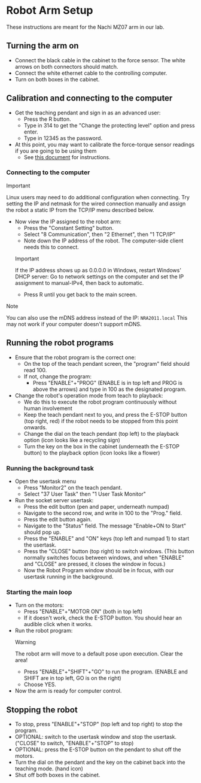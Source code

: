 # Robot Arm Setup
These instructions are meant for the Nachi MZ07 arm in our lab.

## Turning the arm on
* Connect the black cable in the cabinet to the force sensor. The white arrows on both connectors should match.
* Connect the white ethernet cable to the controlling computer.
* Turn on both boxes in the cabinet.

## Calibration and connecting to the computer
* Get the teaching pendant and sign in as an advanced user:
	* Press the R button.
	* Type in 314 to get the "Change the protecting level" option and press enter.
	* Type in 12345 as the password.
* At this point, you may want to calibrate the force-torque sensor readings if you are going to be using them
	* See [this document](force_calibration.md) for instructions.
### Connecting to the computer
> [!IMPORTANT]
> Linux users may need to do additional configuration when connecting.
> Try setting the IP and netmask for the wired connection manually and assign the robot a static IP from the TCP/IP menu described below.

* Now view the IP assigned to the robot arm:
	* Press the "Constant Setting" button.
	* Select "8 Communication", then "2 Ethernet", then "1 TCP/IP"
	* Note down the IP address of the robot. The computer-side client needs this to connect.
	> [!IMPORTANT]
	> If the IP address shows up as 0.0.0.0 in Windows, restart Windows' DHCP server: Go to network settings on the computer and set the IP assignment to manual-IPv4, then back to automatic.
	* Press R until you get back to the main screen.
	
> [!NOTE]
> You can also use the mDNS address instead of the IP: `NRA2011.local`
> This may not work if your computer doesn't support mDNS.

## Running the robot programs
* Ensure that the robot program is the correct one:
	* On the top of the teach pendant screen, the "program" field should read 100.
	* If not, change the program:
		* Press "ENABLE"+"PROG" (ENABLE is in top left and PROG is above the arrows) and type in 100 as the designated program.
* Change the robot's operation mode from teach to playback:
	* We do this to execute the robot program continuously without human involvement
	* Keep the teach pendant next to you, and press the E-STOP button (top right, red) if the robot needs to be stopped from this point onwards.
	* Change the dial on the teach pendant (top left) to the playback option (icon looks like a recycling sign)
	* Turn the key on the box in the cabinet (underneath the E-STOP button) to the playback option (icon looks like a flower)
### Running the background task
* Open the usertask menu
	* Press "Monitor2" on the teach pendant.
	* Select "37 User Task" then "1 User Task Monitor"
* Run the socket server usertask:
	* Press the edit button (pen and paper, underneath numpad)
	* Navigate to the second row, and write in 100 to the "Prog." field.
	* Press the edit button again.
	* Navigate to the "Status" field. The message "Enable+ON to Start" should pop up.
	* Press the "ENABLE" and "ON" keys (top left and numpad 1) to start the usertask.
	* Press the "CLOSE" button (top right) to switch windows. (This button normally
	switches focus between windows, and when "ENABLE" and "CLOSE" are pressed, it closes
	the window in focus.)
	* Now the Robot Program window should be in focus, with our usertask running in the background.
### Starting the main loop
* Turn on the motors:
	* Press "ENABLE"+"MOTOR ON" (both in top left)
	* If it doesn't work, check the E-STOP button. You should hear an audible click when it works.
* Run the robot program:
	> [!WARNING]
	> The robot arm will move to a default pose upon execution. Clear the area!
	* Press "ENABLE"+"SHIFT"+"GO" to run the program. (ENABLE and SHIFT are in top left, GO is on the right)
	* Choose YES.
* Now the arm is ready for computer control.

## Stopping the robot
* To stop, press "ENABLE"+"STOP" (top left and top right) to stop the program.
* OPTIONAL: switch to the usertask window and stop the usertask. ("CLOSE" to switch, "ENABLE"+"STOP" to stop)
* OPTIONAL: press the E-STOP button on the pendant to shut off the motors.
* Turn the dial on the pendant and the key on the cabinet back into the teaching mode. (hand icon)
* Shut off both boxes in the cabinet.
